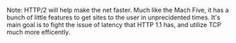

Note:
HTTP/2 will help make the net faster. Much like the Mach Five, it has a bunch of little features to get sites to the user in unprecidented times. It's main goal is to fight the issue of latency that HTTP 1.1 has, and utilize TCP much more efficently.
